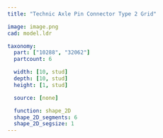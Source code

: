 ```yaml
---
title: "Technic Axle Pin Connector Type 2 Grid"

image: image.png
cad: model.ldr

taxonomy:
  part: ["10288", "32062"]
  partcount: 6

  width: [10, stud]
  depth: [10, stud]
  height: [1, stud]

  source: [none]

  function: shape_2D
  shape_2D_segments: 6
  shape_2D_segsize: 1
---
```


